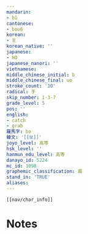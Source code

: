 ```yaml
---
mandarin:
- bǔ
cantonese:
- bou6
korean:
- 포
korean_native: ''
japanese:
- HO
japanese_nanori: ''
vietnamese:
middle_chinese_initial: b
middle_chinese_final: uo
stroke_count: '10'
radical: 手
skip_number: 1-3-7
grade_level: 5
pos: ''
english:
- catch
- grab
羅馬字: bo
韓文: '[[보]]'
joyo_level: 高等
hsk_level: ''
hanmun_edu_level: 高等
danayo_id: 5224
mc_id: 1098
graphemic_classification: 甫
stand_in: 'TRUE'
aliases:
---
```

```meta-bind-embed
[[nav/char_info]]
```

# Notes
